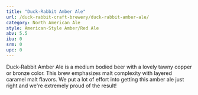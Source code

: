 ```yaml
---
title: "Duck-Rabbit Amber Ale"
url: /duck-rabbit-craft-brewery/duck-rabbit-amber-ale/
category: North American Ale
style: American-Style Amber/Red Ale
abv: 5.5
ibu: 0
srm: 0
upc: 0
---
```

Duck-Rabbit Amber Ale is a medium bodied beer with a lovely tawny copper or bronze color. This brew emphasizes malt complexity with layered caramel malt flavors. We put a lot of effort into getting this amber ale just right and we're extremely proud of the result!
